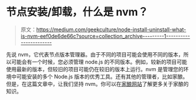 # 节点安装/卸载，什么是 nvm？

> 原文：<https://medium.com/geekculture/node-install-uninstall-what-is-nvm-eef0de6de66c?source=collection_archive---------1----------------------->

先说 nvm，它代表节点版本管理器。由于不同的项目可能会使用不同的版本，所以可能会有一个时候，您必须管理 node.js 的不同版本。例如，较新的项目可能使用最新的版本，但较旧的项目可能仍在较旧的版本上运行。nvm 是管理您的环境中可能安装的多个 Node.js 版本的优秀工具。还有其他的管理者，比如家酿。但是，在这篇文章中，让我们坚持 nvm。你可以在[家酿网站](http://brew.sh/)了解更多关于家酿的知识。